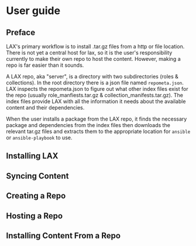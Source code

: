 # User guide

## Preface

LAX's primary workflow is to install .tar.gz files from a http or file location. There is not yet a central host for lax, so it is the user's responsibility currently to make their own repo to host the content. However, making a repo is far easier than it sounds.

A LAX repo, aka "server", is a directory with two subdirectories (roles & collections). In the root directory there is a json file named `repometa.json`. LAX inspects the repometa.json to figure out what other index files exist for the repo (usually role_manfiests.tar.gz & collection_manifests.tar.gz). The index files provide LAX with all the information it needs about the available content and their dependencies.

When the user installs a package from the LAX repo, it finds the necessary package and dependencies from the index files then downloads the relevant tar.gz files and extracts them to the appropriate location for `ansible` or `ansible-playbook` to use.

## Installing LAX

## Syncing Content

## Creating a Repo

## Hosting a Repo

## Installing Content From a Repo
